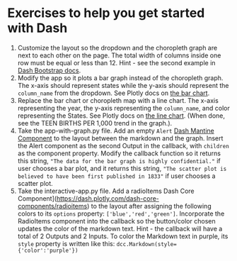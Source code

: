 # Exercises to help you get started with Dash 

1. Customize the layout so the dropdown and the choropleth graph are next to each other on the page. The total width of columns inside one row must be equal or less than 12. Hint - see the second example in [Dash Bootstrap docs](https://dash-bootstrap-components.opensource.faculty.ai/docs/components/layout/).
2. Modify the app so it plots a bar graph instead of the choropleth graph. The x-axis should represent states while the y-axis should represent the `column_name` from the dropdown. See Plotly docs on [the bar chart](https://plotly.com/python/bar-charts/).    
3. Replace the bar chart or choropleth map with a line chart. The x-axis representing the year, the y-axis representing the `column_name`, and color representing the States. See Plotly docs on [the line chart](https://plotly.com/python/line-charts/). (When done, see the TEEN BIRTHS PER 1,000 trend in the graph.).
4. Take the app-with-graph.py file. Add an empty `Alert` [Dash Mantine Component](https://dash-mantine-components.herokuapp.com/components/alert) to the layout between the markdown and the graph. Insert the Alert component as the second Output in the callback, with `children` as the component property. Modify the callback function so it returns this string, `"The data for the bar graph is highly confidential."` if user chooses a bar plot, and it returns this string, `"The scatter plot is believed to have been first published in 1833"` if user chooses a scatter plot.
5. Take the interactive-app.py file. Add a radioItems Dash Core Component](https://dash.plotly.com/dash-core-components/radioitems) to the layout after assigning the following colors to its `options` property: `['blue','red','green']`. Incorporate the RadioItems component into the callback so the button/color chosen updates the color of the markdown text. Hint - the callback will have a total of 2 Outputs and 2 Inputs. To color the Markdown text in purple, its `style` property is written like this: `dcc.Markdown(style={'color':'purple'})`
